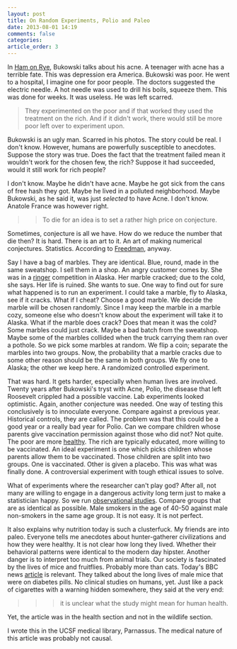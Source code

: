 ```yaml
---
layout: post
title: On Random Experiments, Polio and Paleo
date: 2013-08-01 14:19
comments: false
categories: 
article_order: 3
---
```

In [Ham on Rye][hrb], Bukowski talks about his acne. A teenager with acne has a
terrible fate. This was depression era America. Bukowski was poor. He went to a
hospital, I imagine one for poor people. The doctors suggested the electric
needle. A hot needle was used to drill his boils, squeeze them. This was done
for weeks. It was useless. He was left scarred.  

> They experimented on the poor and if that worked they used the treatment on
> the rich. And if it didn't work, there would still be more poor left over to
> experiment upon. 

Bukowski is an ugly man. Scarred in his photos. The story could be real. I
don't know. However, humans are powerfully susceptible to anecdotes. Suppose the story was
true. Does the fact that the treatment failed mean it wouldn't work for the
chosen few, the rich? Suppose it had succeeded, would it still work for rich people?  

I don't know. Maybe he didn't have acne. Maybe he got sick from the cans of
free hash they got. Maybe he lived in a polluted neighborhood. Maybe Bukowski,
as he said it, was just _selected_ to have Acne. I don't know. Anatole France
was however right. 


> > To die for an idea is to set a rather high price on conjecture.  

Sometimes, conjecture is all we have. How do we reduce the number that die
then? It is hard. There is an art to it. An art of making numerical
conjectures. Statistics. According to [Freedman][frstat], anyway.  

Say I have a bag of marbles. They are identical. Blue, round, made in the same
sweatshop. I sell them in a shop. An angry customer comes by. She was in a
[ringer][ringer] competition in Alaska. Her marble cracked; due to the cold,
she says. Her life is ruined. She wants to sue. One way to find out for sure
what happened is to run an experiment. I could take a marble, fly to Alaska,
see if it cracks. What if I cheat? Choose a good marble. We decide the marble
will be chosen randomly. Since I may keep the marble in a marble cozy, someone
else who doesn't know about the experiment will take it to Alaska. What if the
marble does crack? Does that mean it was the cold? Some marbles could just
crack. Maybe a bad batch from the sweatshop. Maybe some of the marbles collided
when the truck carrying them ran over a pothole. So we pick some marbles at
random. We flip a coin; separate the marbles into two groups. Now, the
probability that a marble cracks due to some other reason should be the same in
both groups. We fly one to Alaska; the other we keep here. A randomized
controlled experiment. 

That was hard. It gets harder, especially when human lives are involved. Twenty
years after Bukowski's tryst with Acne, Polio, the disease that left Roosevelt
crippled had a possible vaccine. Lab experiments looked optimistic. Again,
another conjecture was needed. One way of testing this conclusively is to
innoculate everyone. Compare against a previous year. Historical controls, they
are called. The problem was that this could be a good year or a really bad year for Polio. Can we 
compare children whose parents give vaccination permission against those who did not? 
Not quite. The poor are more [healthy][cleanroom]. The rich are typically educated, more
willing to be vaccinated. An ideal experiment is one which picks children whose
parents allow them to be vaccinated. Those children are split into two groups.
One is vaccinated. Other is given a placebo. This was what was finally done. A
controversial experiment with tough ethical issues to solve.   

What of experiments where the researcher can't play god? After all, not many
are willing to engage in a dangerous activity long term just to make a statistician
happy. So we run [observational studies][obswiki]. Compare groups that are as identical as
possible. Male smokers in the age of 40-50 against male non-smokers in the same
age group. It is not easy. It is not perfect.   

It also explains why nutrition today is such a clusterfuck. My friends are into paleo. 
Everyone tells me anecdotes about hunter-gatherer civilizations and how they
were healthy. It is not clear how long they lived. Whether their behavioral
patterns were identical to the modern day hipster. Another danger is to
interpret too much from animal trials. Our society is fascinated by the lives
of mice and fruitflies. Probably more than cats. Today's BBC news
[article][bbc] is relevant. They talked about the long
lives of male mice that were on diabetes pills. No clinical studies on humans,
yet. Just like a pack of cigarettes with a warning hidden somewhere, they said
at the very end:

> > > it is unclear what the study might mean for human health.

Yet, the article was in the health section and not in the wildlife section.  

I wrote this in the UCSF medical library, Parnassus. The medical nature of
this article was probably not causal. 


[hrb]: http://www.amazon.com/gp/product/006117758X/ref=as_li_tf_tl?ie=UTF8&camp=1789&creative=9325&creativeASIN=006117758X&linkCode=as2&tag=meditations02-20
[ringer]: http://en.wikipedia.org/wiki/Marble_(toy)#Marbles_games
[frstat]: http://www.amazon.com/gp/product/0393929728/ref=as_li_tf_tl?ie=UTF8&camp=1789&creative=9325&creativeASIN=0393929728&linkCode=as2&tag=meditations02-20
[cleanroom]: https://en.wikipedia.org/wiki/Hygiene_hypothesis
[obswiki]: http://en.wikipedia.org/wiki/Observational_study
[bbc]: http://www.bbc.co.uk/news/health-23490410
